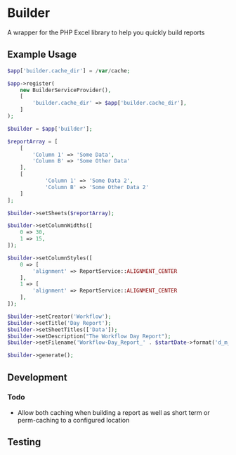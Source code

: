 # Builder

A wrapper for the PHP Excel library to help you quickly build reports

## Example Usage

```php
$app['builder.cache_dir'] = /var/cache;

$app->register(
    new BuilderServiceProvider(),
    [
        'builder.cache_dir' => $app['builder.cache_dir'],
    ]
);
```

```php
$builder = $app['builder'];

$reportArray = [
    [
        'Column 1' => 'Some Data',
        'Column B' => 'Some Other Data'
    ],
    [
            'Column 1' => 'Some Data 2',
            'Column B' => 'Some Other Data 2'
    ]
];

$builder->setSheets($reportArray);

$builder->setColumnWidths([
    0 => 30,
    1 => 15,
]);

$builder->setColumnStyles([
    0 => [
        'alignment' => ReportService::ALIGNMENT_CENTER
    ],
    1 => [
        'alignment' => ReportService::ALIGNMENT_CENTER
    ],
]);

$builder->setCreator('Workflow');
$builder->setTitle('Day Report');
$builder->setSheetTitles(['Data']);
$builder->setDescription("The Workflow Day Report");
$builder->setFilename('Workflow-Day_Report_' . $startDate->format('d_m_Y'));

$builder->generate();
```

## Development

### Todo

* Allow both caching when building a report as well as short term or perm-caching to a configured location

## Testing
